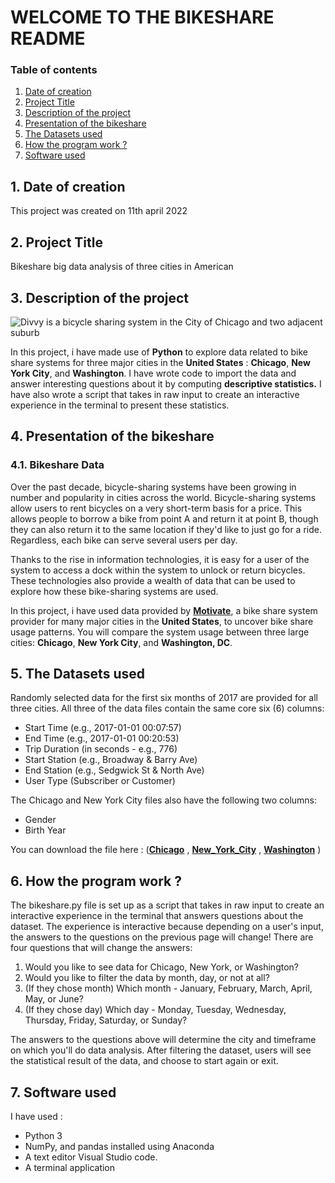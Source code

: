 
# **WELCOME TO THE BIKESHARE README**

### **Table of contents**
   1. [Date of creation](#date)
   2. [Project Title](#project)
   3. [Description of the project](#description)
   4. [Presentation of the bikeshare](#presentation)
   5. [The Datasets used](#dataset)
   6. [How the program work ?](#work)
   7. [Software used](#soft)


## **1. Date of creation <a id="date"></a>**
   This project was created on 11th april 2022

## **2. Project Title <a id="project"></a>**
   Bikeshare big data analysis of three cities in American

## **3. Description of the project <a id="description"></a>**

   ![Divvy is a bicycle sharing system in the City of Chicago and two adjacent suburb](https://en.wikipedia.org/wiki/Divvy#/media/File:Bike_to_Work_Day_Rally.jpg)

   In this project, i have made use of **Python** to explore data related to bike share systems for three major cities in the **United States** : **Chicago**, **New York City**, and **Washington**. I have wrote code to import the data and answer interesting questions about it by computing **descriptive statistics.** I have also wrote a script that takes in raw input to create an interactive experience in the terminal to present these statistics.

##  **4. Presentation of the bikeshare <a id="presentation"></a>**
### **4.1. Bikeshare Data**
   Over the past decade, bicycle-sharing systems have been growing in number and popularity in cities across the world. Bicycle-sharing systems allow users to rent bicycles on a very short-term basis for a price. This allows people to borrow a bike from point A and return it at point B, though they can also return it to the same location if they'd like to just go for a ride. Regardless, each bike can serve several users per day.

   Thanks to the rise in information technologies, it is easy for a user of the system to access a dock within the system to unlock or return  bicycles. These technologies also provide a wealth of data that can be used to explore how these bike-sharing systems are used.

   In this project, i have used data provided by [**Motivate**](https://www.motivateco.com/), a bike share system provider for many major cities in the **United States**, to uncover bike share usage patterns. You will compare the system usage between three large cities: **Chicago**, **New York City**, and **Washington, DC**.

## **5. The Datasets used <a id="dataset"></a>**
   Randomly selected data for the first six months of 2017 are provided for all three cities. All three of the data files contain the same core six (6) columns:
   * Start Time (e.g., 2017-01-01 00:07:57)
   * End Time (e.g., 2017-01-01 00:20:53)
   * Trip Duration (in seconds - e.g., 776)
   * Start Station (e.g., Broadway & Barry Ave)
   * End Station (e.g., Sedgwick St & North Ave)
   * User Type (Subscriber or Customer)

   The Chicago and New York City files also have the following two columns:

   * Gender
   * Birth Year

   You can download the file here : ([**Chicago**](https://www.citibikenyc.com/system-data) , [**New_York_City**](https://www.citibikenyc.com/system-data) , [**Washington**](https://www.citibikenyc.com/system-data) )

## **6. How the program work ? <a id="work"></a>**

   The bikeshare.py file is set up as a script that takes in raw input to create an interactive experience in the terminal that answers questions about the dataset. The experience is interactive because depending on a user's input, the answers to the questions on the previous page will change! There are four questions that will change the answers:

   1. Would you like to see data for Chicago, New York, or Washington?
   2. Would you like to filter the data by month, day, or not at all?
   3. (If they chose month) Which month - January, February, March, April, May, or June?
   4. (If they chose day) Which day - Monday, Tuesday, Wednesday, Thursday, Friday, Saturday, or Sunday?

The answers to the questions above will determine the city and timeframe on which you'll do data analysis. After filtering the dataset, users will see the statistical result of the data, and choose to start again or exit.

## **7. Software used <a id="soft"></a>**
I have used :
   * Python 3
   * NumPy, and pandas installed using Anaconda
   * A text editor Visual Studio code.
   * A terminal application


   
